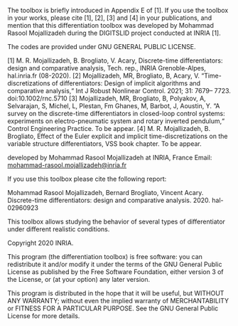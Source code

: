 The toolbox is briefly introduced in Appendix E of [1]. If you use the toolbox in your works, please cite [1], [2], [3] and [4] in your publications, and mention that this differentiation toolbox was developed by Mohammad Rasool Mojallizadeh during the DIGITSLID project conducted at INRIA [1].

The codes are provided under GNU GENERAL PUBLIC LICENSE.

[1] M. R. Mojallizadeh, B. Brogliato, V. Acary, Discrete-time differentiators: design and comparative analysis, Tech. rep., INRIA Grenoble-Alpes, hal.inria.fr (08-2020).
[2] Mojallizadeh, MR, Brogliato, B, Acary, V. “Time-discretizations of differentiators: Design of implicit algorithms and comparative analysis,“ Int J Robust Nonlinear Control. 2021; 31: 7679– 7723. doi:10.1002/rnc.5710
[3] Mojallizadeh, MR, Brogliato, B, Polyakov, A, Selvarajan, S, Michel, L, Plestan, Fm Ghanes, M, Barbot, J, Aoustin, Y. “A survey on the discrete-time differentiators in closed-loop control systems: experiments on electro-pneumatic system and rotary inverted pendulum,“ Control Engineering Practice. To be appear.
[4] M. R. Mojallizadeh, B. Brogliato, Effect of the Euler explicit and implicit time-discretizations on the variable structure differentiators, VSS book chapter. To be appear.



developed by Mohammad Rasool Mojallizadeh at INRIA, France
Email: mohammad-rasool.mojallizadeh@inria.fr

If you use this toolbox please cite the following report:

Mohammad Rasool Mojallizadeh, Bernard Brogliato, Vincent Acary. Discrete-time differentiators:
design and comparative analysis. 2020. hal-02960923

This toolbox allows studying the behavior of several types of differentiator
under different realistic conditions.

Copyright 2020 INRIA.

This program (the differentiation toolbox) is free software:
you can redistribute it and/or modify
it under the terms of the GNU General Public License as published by
the Free Software Foundation, either version 3 of the License, or
(at your option) any later version.

This program is distributed in the hope that it will be useful,
but WITHOUT ANY WARRANTY; without even the implied warranty of
MERCHANTABILITY or FITNESS FOR A PARTICULAR PURPOSE.  See the
GNU General Public License for more details.

